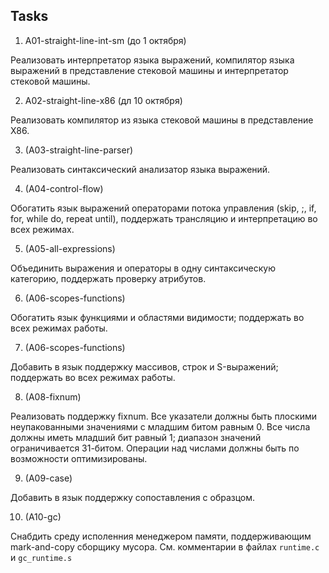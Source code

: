 ## Tasks

1. A01-straight-line-int-sm (до 1 октября)

  Реализовать интерпретатор языка выражений, компилятор языка выражений в представление стековой машины и интерпретатор стековой машины.

2. A02-straight-line-x86 (дл 10 октября)

  Реализовать компилятор из языка стековой машины в представление X86.

3. (A03-straight-line-parser)

  Реализовать синтаксический анализатор языка выражений.

4. (A04-control-flow)

  Обогатить язык выражений операторами потока управления (skip, ;, if, for, while do, repeat until), поддержать трансляцию и интерпретацию во всех режимах.

5. (A05-all-expressions)

  Объединить выражения и операторы в одну синтаксическую категорию, поддержать проверку атрибутов.

6. (A06-scopes-functions)

  Обогатить язык функциями и областями видимости; поддержать во всех режимах работы.

7. (A06-scopes-functions)

  Добавить в язык поддержку массивов, строк и S-выражений; поддержать во всех режимах работы.

8. (A08-fixnum)

  Реализовать поддержку fixnum. Все указатели должны быть плоскими неупакованными значениями с младшим битом равным 0. Все числа должны иметь младший бит равный 1; диапазон значений ограничивается 31-битом. Операции над числами должны быть по возможности оптимизированы.

9. (A09-case)

  Добавить в язык поддержку сопоставления с образцом.

10. (A10-gc)

  Снабдить среду исполенния менеджером памяти, поддерживающим mark-and-copy сборщику мусора. См. комментарии в файлах `runtime.c` и `gc_runtime.s`
